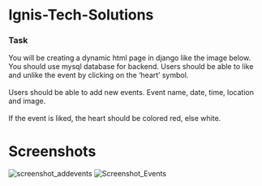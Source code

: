 # Ignis-Tech-Solutions
### Task<br/>
You will be creating a dynamic html page in django like the image below. You should use mysql database for backend. Users should be able to like and unlike the event by clicking on the ‘heart’ symbol.<br/><br/>
Users should be able to add new events. Event name, date, time, location and image.<br/><br/>
If the event is liked, the heart should be colored red, else white.<br/>

# Screenshots

![screenshot_addevents](https://user-images.githubusercontent.com/60621772/112710287-e96fb800-8ee5-11eb-99fc-b75f1643daf7.png)
![Screenshot_Events](https://user-images.githubusercontent.com/60621772/112710293-ef659900-8ee5-11eb-9ae4-0d0870da1aa6.png)
